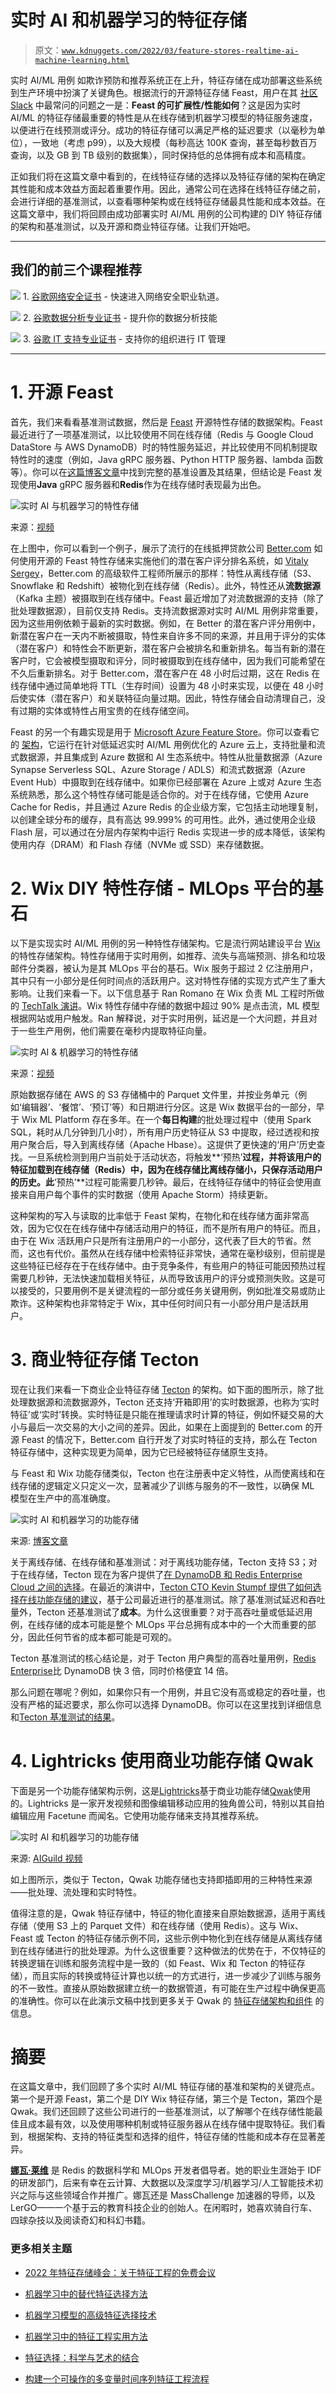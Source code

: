 # 实时 AI 和机器学习的特征存储

> 原文：[`www.kdnuggets.com/2022/03/feature-stores-realtime-ai-machine-learning.html`](https://www.kdnuggets.com/2022/03/feature-stores-realtime-ai-machine-learning.html)

实时 AI/ML 用例 如欺诈预防和推荐系统正在上升，特征存储在成功部署这些系统到生产环境中扮演了关键角色。根据流行的开源特征存储 Feast，用户在其 [社区 Slack](https://slack.feast.dev/) 中最常问的问题之一是：**Feast 的可扩展性/性能如何**？这是因为实时 AI/ML 的特征存储最重要的特性是从在线存储到机器学习模型的特征服务速度，以便进行在线预测或评分。成功的特征存储可以满足严格的延迟要求（以毫秒为单位），一致地（考虑 p99），以及大规模（每秒高达 100K 查询，甚至每秒数百万查询，以及 GB 到 TB 级别的数据集），同时保持低的总体拥有成本和高精度。

正如我们将在这篇文章中看到的，在线特征存储的选择以及特征存储的架构在确定其性能和成本效益方面起着重要作用。因此，通常公司在选择在线特征存储之前，会进行详细的基准测试，以查看哪种架构或在线特征存储最具性能和成本效益。在这篇文章中，我们将回顾由成功部署实时 AI/ML 用例的公司构建的 DIY 特征存储的架构和基准测试，以及开源和商业特征存储。让我们开始吧。

* * *

## 我们的前三个课程推荐

![](img/0244c01ba9267c002ef39d4907e0b8fb.png) 1\. [谷歌网络安全证书](https://www.kdnuggets.com/google-cybersecurity) - 快速进入网络安全职业轨道。

![](img/e225c49c3c91745821c8c0368bf04711.png) 2\. [谷歌数据分析专业证书](https://www.kdnuggets.com/google-data-analytics) - 提升你的数据分析技能

![](img/0244c01ba9267c002ef39d4907e0b8fb.png) 3\. [谷歌 IT 支持专业证书](https://www.kdnuggets.com/google-itsupport) - 支持你的组织进行 IT 管理

* * *

# 1\. 开源 Feast

首先，我们来看看基准测试数据，然后是 [Feast](https://feast.dev/) 开源特性存储的数据架构。Feast 最近进行了一项基准测试，以比较使用不同在线存储（Redis 与 Google Cloud DataStore 与 AWS DynamoDB）时的特性服务延迟，并比较使用不同机制提取特性时的速度（例如，Java gRPC 服务器、Python HTTP 服务器、lambda 函数等）。你可以在[这篇博客文章](https://feast.dev/blog/feast-benchmarks/)中找到完整的基准设置及其结果，但结论是 Feast 发现使用**Java** gRPC 服务器和**Redis**作为在线存储时表现最为出色。

![实时 AI 与机器学习的特性存储](img/abd5584f2cf3850f33c680c3d1fd0b80.png)

来源：[视频](https://www.applyconf.com/agenda/using-feast-in-a-ranking-syst)

在上图中，你可以看到一个例子，展示了流行的在线抵押贷款公司 [Better.com](https://better.com/about-us) 如何使用开源的 Feast 特性存储来实施他们的潜在客户评分排名系统，如 [Vitaly Sergey](https://www.applyconf.com/agenda/using-feast-in-a-ranking-syst)，Better.com 的高级软件工程师所展示的那样：特性从离线存储（S3、Snowflake 和 Redshift）被物化到在线存储（Redis）。此外，特性还从**流数据源**（Kafka 主题）被摄取到在线存储中。Feast 最近增加了对流数据源的支持（除了批处理数据源），目前仅支持 Redis。支持流数据源对实时 AI/ML 用例非常重要，因为这些用例依赖于最新的实时数据。例如，在 Better 的潜在客户评分用例中，新潜在客户在一天内不断被摄取，特性来自许多不同的来源，并且用于评分的实体（潜在客户）和特性会不断更新，潜在客户会被排名和重新排名。每当有新的潜在客户时，它会被模型摄取和评分，同时被摄取到在线存储中，因为我们可能希望在不久后重新排名。对于 Better.com，潜在客户在 48 小时后过期，这在 Redis 在线存储中通过简单地将 TTL（生存时间）设置为 48 小时来实现，以便在 48 小时后使实体（潜在客户）和关联特征向量过期。因此，特性存储会自动清理自己，没有过期的实体或特性占用宝贵的在线存储空间。

Feast 的另一个有趣实现是用于 [Microsoft Azure Feature Store](https://techcommunity.microsoft.com/t5/ai-customer-engineering-team/bringing-feature-store-to-azure-from-microsoft-azure-redis-and/ba-p/2918917)。你可以查看它的 [架构](https://techcommunity.microsoft.com/t5/image/serverpage/image-id/323561i3F763F78F483587D/image-size/large?v=v2&px=999)，它运行在针对低延迟实时 AI/ML 用例优化的 Azure 云上，支持批量和流式数据源，并且集成到 Azure 数据和 AI 生态系统中。特性从批量数据源（Azure Synapse Serverless SQL、Azure Storage / ADLS）和流式数据源（Azure Event Hub）中摄取到在线存储中。如果你已经部署在 Azure 上或对 Azure 生态系统熟悉，那么这个特性存储可能是适合你的。对于在线存储，它使用 Azure Cache for Redis，并且通过 Azure Redis 的企业级方案，它包括主动地理复制，以创建全球分布的缓存，具有高达 99.999% 的可用性。此外，通过使用企业级 Flash 层，可以通过在分层内存架构中运行 Redis 实现进一步的成本降低，该架构使用内存（DRAM）和 Flash 存储（NVMe 或 SSD）来存储数据。

# 2\. Wix DIY 特性存储 - MLOps 平台的基石

以下是实现实时 AI/ML 用例的另一种特性存储架构。它是流行网站建设平台 [Wix](https://www.wix.com/) 的特性存储架构。特性存储用于实时用例，如推荐、流失与高端预测、排名和垃圾邮件分类器，被认为是其 MLOps 平台的基石。Wix 服务于超过 2 亿注册用户，其中只有一小部分是任何时间点的活跃用户。这对特性存储的实现方式产生了重大影响。让我们来看一下。以下信息基于 Ran Romano 在 Wix 负责 ML 工程时所做的 [TechTalk 演讲](https://youtu.be/E8839ENL-WY?t=2061)。Wix 特性存储中存储的数据中超过 90% 是点击流，ML 模型根据网站或用户触发。Ran 解释说，对于实时用例，延迟是一个大问题，并且对于一些生产用例，他们需要在毫秒内提取特征向量。

![实时 AI & 机器学习的特性存储](img/cdeff0e8141b685af79ab20d4ed8519e.png)

来源：[视频](https://youtu.be/E8839ENL-WY?t=2061)

原始数据存储在 AWS 的 S3 存储桶中的 Parquet 文件里，并按业务单元（例如‘编辑器’、‘餐馆’、‘预订’等）和日期进行分区。这是 Wix 数据平台的一部分，早于 Wix ML Platform 存在多年。在一个**每日构建**的批处理过程中（使用 Spark SQL，耗时从几分钟到几小时），所有用户历史特征从 S3 中提取，经过透视和按用户聚合后，导入到离线存储（Apache Hbase）。这提供了更快速的‘用户’历史查找。一旦系统检测到用户当前处于活动状态，将触发**‘预热’**过程，并将该用户的特征加载到在线存储（Redis）中，因为在线存储比离线存储小，只保存活动用户的历史。此**‘预热’**过程可能需要几秒钟。最后，在线特征存储中的特征会使用直接来自用户每个事件的实时数据（使用 Apache Storm）持续更新。

这种架构的写入与读取的比率低于 Feast 架构，在物化和在线存储方面非常高效，因为它仅在在线存储中存储活动用户的特征，而不是所有用户的特征。而且，由于在 Wix 活跃用户只是所有注册用户的一小部分，这代表了巨大的节省。然而，这也有代价。虽然从在线存储中检索特征非常快，通常在毫秒级别，但前提是这些特征已经存在于在线存储中。由于竞争条件，有些用户的特征可能因预热过程需要几秒钟，无法快速加载相关特征，从而导致该用户的评分或预测失败。这是可以接受的，只要用例不是关键流程的一部分或任务关键用例，例如批准交易或防止欺诈。这种架构也非常特定于 Wix，其中任何时间只有一小部分用户是活跃用户。

# 3\. 商业特征存储 Tecton

现在让我们来看一下商业企业特征存储 [Tecton](https://www.tecton.ai/) 的架构。如下面的图所示，除了批处理数据源和流数据源外，Tecton 还支持‘开箱即用’的实时数据源，也称为‘实时特征’或‘实时’转换。实时特征是只能在推理请求时计算的特征，例如怀疑交易的大小与最后一次交易的大小之间的差异。因此，如果在上面提到的 Better.com 的开源 Feast 的情况下，Better.com 自行开发了对实时特征的支持，那么在 Tecton 特征存储中，这种实现更为简单，因为它已经被特征存储原生支持。

与 Feast 和 Wix 功能存储类似，Tecton 也在注册表中定义特性，从而使离线和在线存储的逻辑定义只定义一次，显著减少了训练与服务的不一致性，以确保 ML 模型在生产中的高准确度。

![实时 AI 和机器学习的功能存储](img/561d61784bbd9fc747457dd5597ad0c4.png)

来源: [博客文章](https://www.tecton.ai/blog/delivering-fast-ml-features-with-tecton-and-redis-enterprise-cloud/)

关于离线存储、在线存储和基准测试：对于离线功能存储，Tecton 支持 S3；对于在线存储，Tecton 现在为客户提供了[在 DynamoDB 和 Redis Enterprise Cloud 之间的选择](https://www.tecton.ai/blog/delivering-fast-ml-features-with-tecton-and-redis-enterprise-cloud/)。在最近的演讲中，[Tecton CTO Kevin Stumpf 提供了如何选择在线功能存储的建议](https://youtu.be/osxzKxiznm4)，基于公司最近进行的基准测试。除了基准测试延迟和吞吐量外，Tecton 还基准测试了**成本**。为什么这很重要？对于高吞吐量或低延迟用例，在线存储的成本可能是整个 MLOps 平台总拥有成本中的一个大而重要的部分，因此任何节省的成本都可能是可观的。

Tecton 基准测试的核心结论是，对于 Tecton 用户典型的高吞吐量用例，[Redis Enterprise](https://redis.com/redis-enterprise-cloud/overview/)比 DynamoDB 快 3 倍，同时价格便宜 14 倍。

那么问题在哪呢？例如，如果你只有一个用例，并且它没有高或稳定的吞吐量，也没有严格的延迟要求，那么你可以选择 DynamoDB。你可以在这里找到详细信息和[Tecton 基准测试的结果](https://www.tecton.ai/blog/announcing-support-for-redis/)。

# 4\. Lightricks 使用商业功能存储 Qwak

下面是另一个功能存储架构示例，这是[Lightricks](https://www.lightricks.com/)基于商业功能存储[Qwak](https://www.qwak.com/)使用的。Lightricks 是一家开发视频和图像编辑移动应用的独角兽公司，特别以其自拍编辑应用 Facetune 而闻名。它使用功能存储来支持其推荐系统。

![实时 AI 和机器学习的功能存储](img/530653e7255e8cb8c273c5e0af7cb33e.png)

来源: [AIGuild 视频](https://www.youtube.com/watch?v=CG2vUCcvnD8&t=1915s)

如上图所示，类似于 Tecton，Qwak 功能存储也支持即插即用的三种特性来源——批处理、流处理和实时特性。

值得注意的是，Qwak 特征存储中，特征的物化直接来自原始数据源，适用于离线存储（使用 S3 上的 Parquet 文件）和在线存储（使用 Redis）。这与 Wix、Feast 或 Tecton 的特征存储示例不同，这些示例中物化到在线存储是从离线存储到在线存储进行的批处理源。为什么这很重要？这种做法的优势在于，不仅特征的转换逻辑在训练和服务流程中是一致的（如 Feast、Wix 和 Tecton 的特征存储），而且实际的转换或特征计算也以统一的方式进行，进一步减少了训练与服务的不一致性。直接从原始数据建立统一的数据管道，有可能在生产过程中确保更高的准确性。你可以在此演示文稿中找到更多关于 Qwak 的 [特征存储架构和组件](https://drive.google.com/file/d/1KfOMI9C-aitJNPdGB56L-6tA8BBp9gsl/view) 的信息。

# 摘要

在这篇文章中，我们回顾了多个实时 AI/ML 特征存储的基准和架构的关键亮点。第一个是开源 Feast，第二个是 DIY Wix 特征存储，第三个是 Tecton，第四个是 Qwak。我们还回顾了这些公司进行的一些基准测试，以了解哪个在线存储性能最佳且成本最有效，以及使用哪种机制或特征服务器从在线存储中提取特征。我们看到，根据架构、支持的特征类型和选择的组件，特征存储的性能和成本存在显著差异。

**[娜瓦·莱维](https://www.linkedin.com/in/nava1/?originalSubdomain=il)** 是 Redis 的数据科学和 MLOps 开发者倡导者。她的职业生涯始于 IDF 的研发部门，后来有幸在云计算、大数据以及深度学习/机器学习/人工智能技术初兴之际与这些领域合作并推广。娜瓦还是 MassChallenge 加速器的导师，以及 LerGO——一个基于云的教育科技企业的创始人。在闲暇时，她喜欢骑自行车、四球杂技以及阅读奇幻和科幻书籍。

### 更多相关主题

+   [2022 年特征存储峰会：关于特征工程的免费会议](https://www.kdnuggets.com/2022/10/hopsworks-feature-store-summit-2022-free-conference-feature-engineering.html)

+   [机器学习中的替代特征选择方法](https://www.kdnuggets.com/2021/12/alternative-feature-selection-methods-machine-learning.html)

+   [机器学习模型的高级特征选择技术](https://www.kdnuggets.com/2023/06/advanced-feature-selection-techniques-machine-learning-models.html)

+   [机器学习中的特征工程实用方法](https://www.kdnuggets.com/2023/07/practical-approach-feature-engineering-machine-learning.html)

+   [特征选择：科学与艺术的结合](https://www.kdnuggets.com/2021/12/feature-selection-science-meets-art.html)

+   [构建一个可操作的多变量时间序列特征工程流程](https://www.kdnuggets.com/2022/03/building-tractable-feature-engineering-pipeline-multivariate-time-series.html)
